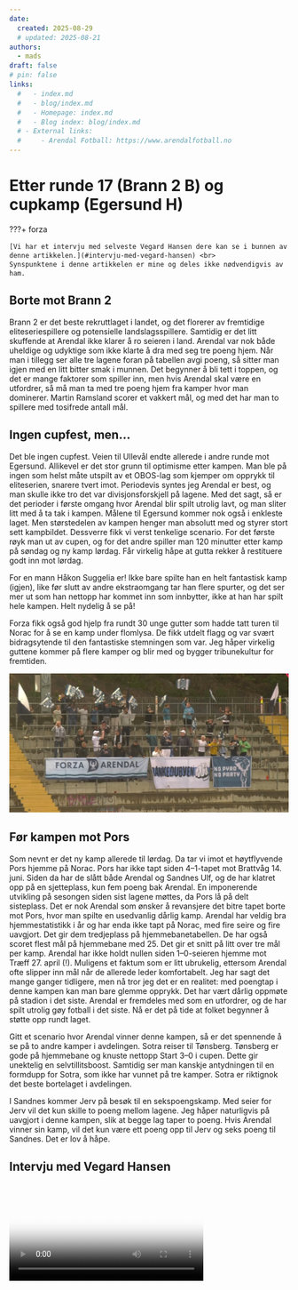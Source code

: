 ```yaml
---
date:
  created: 2025-08-29
  # updated: 2025-08-21
authors:
  - mads
draft: false
# pin: false
links:
  #   - index.md
  #   - blog/index.md
  #   - Homepage: index.md
  #   - Blog index: blog/index.md
  # - External links:
  #     - Arendal Fotball: https://www.arendalfotball.no
---
```


# Etter runde 17 (Brann 2 B) og cupkamp (Egersund H)

???+ forza

    [Vi har et intervju med selveste Vegard Hansen dere kan se i bunnen av denne artikkelen.](#intervju-med-vegard-hansen) <br>
    Synspunktene i denne artikkelen er mine og deles ikke nødvendigvis av ham.

## Borte mot Brann 2

Brann 2 er det beste rekruttlaget i landet, og det florerer av fremtidige eliteseriespillere og potensielle landslagsspillere. Samtidig er det litt skuffende at Arendal ikke klarer å ro seieren i land. Arendal var nok både uheldige og udyktige som ikke klarte å dra med seg tre poeng hjem. Når man i tillegg ser alle tre lagene foran på tabellen avgi poeng, så sitter man igjen med en litt bitter smak i munnen. Det begynner å bli tett i toppen, og det er mange faktorer som spiller inn, men hvis Arendal skal være en utfordrer, så må man ta med tre poeng hjem fra kamper hvor man dominerer. Martin Ramsland scorer et vakkert mål, og med det har man to spillere med tosifrede antall mål.

## Ingen cupfest, men...

Det ble ingen cupfest. Veien til Ullevål endte allerede i andre runde mot Egersund. Allikevel er det stor grunn til optimisme etter kampen. Man ble på ingen som helst måte utspilt av et OBOS-lag som kjemper om opprykk til eliteserien, snarere tvert imot. Periodevis syntes jeg Arendal er best, og man skulle ikke tro det var divisjonsforskjell på lagene. Med det sagt, så er det perioder i første omgang hvor Arendal blir spilt utrolig lavt, og man sliter litt med å ta tak i kampen. Målene til Egersund kommer nok også i enkleste laget. Men størstedelen av kampen henger man absolutt med og styrer stort sett kampbildet. Dessverre fikk vi verst tenkelige scenario. For det første røyk man ut av cupen, og for det andre spiller man 120 minutter etter kamp på søndag og ny kamp lørdag. Får virkelig håpe at gutta rekker å restituere godt inn mot lørdag.

For en mann Håkon Suggelia er! Ikke bare spilte han en helt fantastisk kamp (igjen), like før slutt av andre ekstraomgang tar han flere spurter, og det ser mer ut som han nettopp har kommet inn som innbytter, ikke at han har spilt hele kampen. Helt nydelig å se på!

Forza fikk også god hjelp fra rundt 30 unge gutter som hadde tatt turen til Norac for å se en kamp under flomlysa. De fikk utdelt flagg og var svært bidragsytende til den fantastiske stemningen som var. Jeg håper virkelig guttene kommer på flere kamper og blir med og bygger tribunekultur for fremtiden.

<!-- <img src="https://github.com/lewiuberg/forza-arendal/blob/master/docs/assets/images/blog/2025/2025-08-29_2.png?raw=true" alt="Cupkamp mot Egersund" width="400"> -->

<img src="https://github.com/lewiuberg/forza-arendal/blob/master/docs/assets/images/blog/2025/2025-08-29_3.png?raw=true" alt="Cupkamp mot Egersund">

## Før kampen mot Pors

Som nevnt er det ny kamp allerede til lørdag. Da tar vi imot et høytflyvende Pors hjemme på Norac. Pors har ikke tapt siden 4–1-tapet mot Brattvåg 14. juni. Siden da har de slått både Arendal og Sandnes Ulf, og de har klatret opp på en sjetteplass, kun fem poeng bak Arendal. En imponerende utvikling på sesongen siden sist lagene møttes, da Pors lå på delt sisteplass. Det er nok Arendal som ønsker å revansjere det bitre tapet borte mot Pors, hvor man spilte en usedvanlig dårlig kamp. Arendal har veldig bra hjemmestatistikk i år og har enda ikke tapt på Norac, med fire seire og fire uavgjort. Det gir dem tredjeplass på hjemmebanetabellen. De har også scoret flest mål på hjemmebane med 25. Det gir et snitt på litt over tre mål per kamp. Arendal har ikke holdt nullen siden 1–0-seieren hjemme mot Træff 27. april (!). Muligens et faktum som er litt ubrukelig, ettersom Arendal ofte slipper inn mål når de allerede leder komfortabelt. Jeg har sagt det mange ganger tidligere, men nå tror jeg det er en realitet: med poengtap i denne kampen kan man bare glemme opprykk. Det har vært dårlig oppmøte på stadion i det siste. Arendal er fremdeles med som en utfordrer, og de har spilt utrolig gøy fotball i det siste. Nå er det på tide at folket begynner å støtte opp rundt laget.

Gitt et scenario hvor Arendal vinner denne kampen, så er det spennende å se på to andre kamper i avdelingen. Sotra reiser til Tønsberg. Tønsberg er gode på hjemmebane og knuste nettopp Start 3–0 i cupen. Dette gir unektelig en selvtillitsboost. Samtidig ser man kanskje antydningen til en formdupp for Sotra, som ikke har vunnet på tre kamper. Sotra er riktignok det beste bortelaget i avdelingen.

I Sandnes kommer Jerv på besøk til en sekspoengskamp. Med seier for Jerv vil det kun skille to poeng mellom lagene. Jeg håper naturligvis på uavgjort i denne kampen, slik at begge lag taper to poeng. Hvis Arendal vinner sin kamp, vil det kun være ett poeng opp til Jerv og seks poeng til Sandnes. Det er lov å håpe.

## Intervju med Vegard Hansen

<video controls width="350" poster="https://raw.githubusercontent.com/lewiuberg/forza-arendal/refs/heads/master/docs/assets/images/blog/2025/2025-08-29_1.png?raw=true">
  <source src="https://raw.githubusercontent.com/lewiuberg/forza-arendal/refs/heads/master/docs/assets/video/2025/2025-08-29_1.mp4" type="video/mp4">
  Din nettleser støtter ikke video.
</video>
